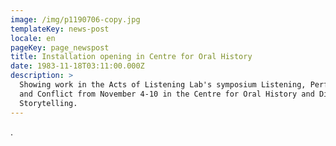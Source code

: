 ```yaml
---
image: /img/p1190706-copy.jpg
templateKey: news-post
locale: en
pageKey: page_newspost
title: Installation opening in Centre for Oral History
date: 1983-11-18T03:11:00.000Z
description: >
  Showing work in the Acts of Listening Lab's symposium Listening, Performance,
  and Conflict from November 4-10 in the Centre for Oral History and Digital
  Storytelling.
---
```

.
